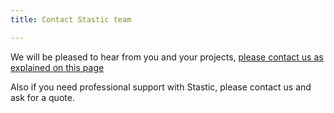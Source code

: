 ```yaml
---
title: Contact Stastic team

---
```

We will be pleased to hear from you and your projects, [please contact us as explained on this page](/contact)

Also if you need professional support with Stastic, please contact us and ask for a quote.
